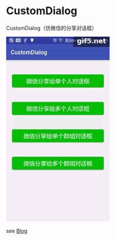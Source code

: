 # CustomDialog
CustomDialog（仿微信的分享对话框）

![效果图01](https://github.com/windfallsheng/CustomDialog/blob/master/app/drawing/CustomDialog%E2%80%94%E4%BB%BF%E5%BE%AE%E4%BF%A1%E7%9A%84%E5%88%86%E4%BA%AB%E5%AF%B9%E8%AF%9D%E6%A1%86.gif)

see [Blog](https://blog.csdn.net/Silence1515/article/details/79290864)
